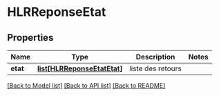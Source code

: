 # HLRReponseEtat

## Properties
Name | Type | Description | Notes
------------ | ------------- | ------------- | -------------
**etat** | [**list[HLRReponseEtatEtat]**](HLRReponseEtatEtat.md) | liste des retours | 

[[Back to Model list]](../README.md#documentation-for-models) [[Back to API list]](../README.md#documentation-for-api-endpoints) [[Back to README]](../README.md)


